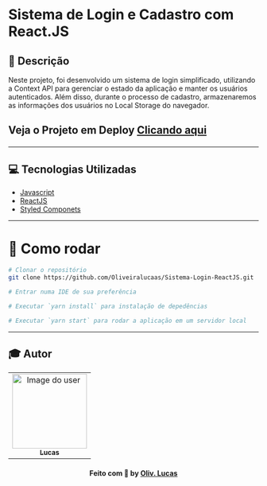 # Sistema de Login e Cadastro com React.JS

## 📖 Descrição

Neste projeto, foi desenvolvido um sistema de login simplificado, utilizando a Context API para gerenciar o estado da aplicação e manter os usuários autenticados. Além disso, durante o processo de cadastro, armazenaremos as informações dos usuários no Local Storage do navegador.

<h2>
    
Veja o Projeto em Deploy [Clicando aqui](https://login-com-reactjs.netlify.app) 
</h2>
<hr>

## 💻 Tecnologias Utilizadas

- [Javascript](https://developer.mozilla.org/pt-BR/docs/Web/javascript)
- [ReactJS](https://react.dev/)
- [Styled Componets](https://styled-components.com/)

<hr>

# 👷 Como rodar

```bash
# Clonar o repositório
git clone https://github.com/Oliveiralucaas/Sistema-Login-ReactJS.git

# Entrar numa IDE de sua preferência 

# Executar `yarn install` para instalação de depedências

# Executar `yarn start` para rodar a aplicação em um servidor local

```

<hr>

## :mortar_board: Autor

<table align="center">
    <tr>
        <td align="center">
            <a href="https://github.com/Oliveiralucaas">
                <img src="https://avatars2.githubusercontent.com/u/60048274?s=460&u=a7f56af7dbe7d6338401d5b256fba528d8f0400b&v=4" width="150px;" alt="Image do user" />
                <br />
                <sub><b>Lucas</b></sub>
            </a>           
        </td>    
    </tr>
</table>
<h4 align="center">
   Feito com 💜 by  <a href="https://www.linkedin.com/in/Oliveiralucaas/" target="_blank"> Oliv. Lucas</a>
</h4>
